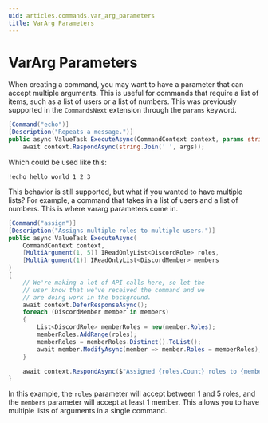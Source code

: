 ```yaml
---
uid: articles.commands.var_arg_parameters
title: VarArg Parameters
---
```


# VarArg Parameters

When creating a command, you may want to have a parameter that can accept multiple arguments. This is useful for commands that require a list of items, such as a list of users or a list of numbers. This was previously supported in the `CommandsNext` extension through the `params` keyword.

```csharp
[Command("echo")]
[Description("Repeats a message.")]
public async ValueTask ExecuteAsync(CommandContext context, params string[] args) =>
    await context.RespondAsync(string.Join(' ', args));
```

Which could be used like this:

```
!echo hello world 1 2 3
```

This behavior is still supported, but what if you wanted to have multiple lists? For example, a command that takes in a list of users and a list of numbers. This is where vararg parameters come in.

```csharp
[Command("assign")]
[Description("Assigns multiple roles to multiple users.")]
public async ValueTask ExecuteAsync(
    CommandContext context,
    [MultiArgument(1, 5)] IReadOnlyList<DiscordRole> roles,
    [MultiArgument(1)] IReadOnlyList<DiscordMember> members
)
{
    // We're making a lot of API calls here, so let the
    // user know that we've received the command and we
    // are doing work in the background.
    await context.DeferResponseAsync();
    foreach (DiscordMember member in members)
    {
        List<DiscordRole> memberRoles = new(member.Roles);
        memberRoles.AddRange(roles);
        memberRoles = memberRoles.Distinct().ToList();
        await member.ModifyAsync(member => member.Roles = memberRoles);
    }

    await context.RespondAsync($"Assigned {roles.Count} roles to {members.Count} members.");
}
```

In this example, the `roles` parameter will accept between 1 and 5 roles, and the `members` parameter will accept at least 1 member. This allows you to have multiple lists of arguments in a single command.